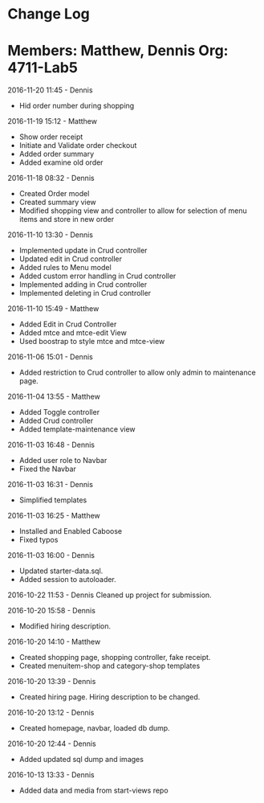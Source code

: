 # Change Log
Members: Matthew, Dennis
Org: 4711-Lab5
==============================

2016-11-20 11:45 - Dennis
- Hid order number during shopping

2016-11-19 15:12 - Matthew
- Show order receipt
- Initiate and Validate order checkout
- Added order summary
- Added examine old order

2016-11-18 08:32 - Dennis
- Created Order model
- Created summary view
- Modified shopping view and controller to allow for selection of menu items and store in new order

2016-11-10 13:30 - Dennis
- Implemented update in Crud controller
- Updated edit in Crud controller
- Added rules to Menu model
- Added custom error handling in Crud controller
- Implemented adding in Crud controller
- Implemented deleting in Crud controller


2016-11-10 15:49 - Matthew
- Added Edit in Crud Controller
- Added mtce and mtce-edit View
- Used boostrap to style mtce and mtce-view

2016-11-06 15:01 - Dennis
- Added restriction to Crud controller to allow only admin to maintenance page.

2016-11-04 13:55 - Matthew
- Added Toggle controller
- Added Crud controller
- Added template-maintenance view

2016-11-03 16:48 - Dennis
- Added user role to Navbar
- Fixed the Navbar

2016-11-03 16:31 - Dennis
- Simplified templates

2016-11-03 16:25 - Matthew
- Installed and Enabled Caboose
- Fixed typos

2016-11-03 16:00 - Dennis
- Updated starter-data.sql.
- Added session to autoloader.

2016-10-22 11:53 - Dennis
Cleaned up project for submission.

2016-10-20 15:58 - Dennis
- Modified hiring description.

2016-10-20 14:10 - Matthew
- Created shopping page, shopping controller, fake receipt.
- Created menuitem-shop and category-shop templates

2016-10-20 13:39 - Dennis
- Created hiring page. Hiring description to be changed.

2016-10-20 13:12 - Dennis
- Created homepage, navbar, loaded db dump.

2016-10-20 12:44 - Dennis
- Added updated sql dump and images

2016-10-13 13:33 - Dennis
- Added data and media from start-views repo